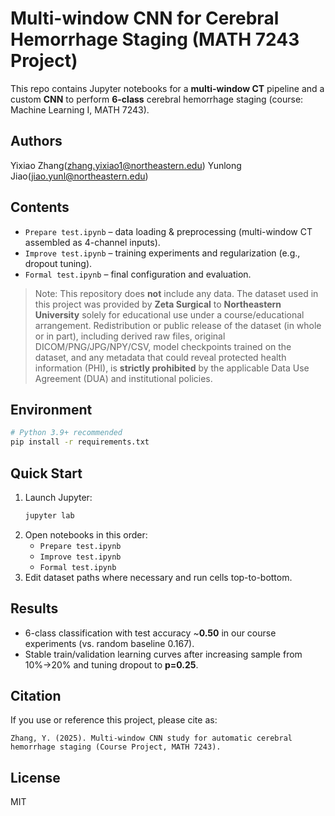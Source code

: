 # Multi-window CNN for Cerebral Hemorrhage Staging (MATH 7243 Project)

This repo contains Jupyter notebooks for a **multi-window CT** pipeline and a custom **CNN** to perform **6-class** cerebral hemorrhage staging (course: Machine Learning I, MATH 7243).

## Authors
Yixiao Zhang(zhang.yixiao1@northeastern.edu)
Yunlong Jiao(jiao.yunl@northeastern.edu)
## Contents
- `Prepare test.ipynb` – data loading & preprocessing (multi-window CT assembled as 4-channel inputs).
- `Improve test.ipynb` – training experiments and regularization (e.g., dropout tuning).
- `Formal test.ipynb` – final configuration and evaluation.

> Note: This repository does **not** include any data. The dataset used in this project was provided by **Zeta Surgical** to **Northeastern University** solely for educational use under a course/educational arrangement. Redistribution or public release of the dataset (in whole or in part), including derived raw files, original DICOM/PNG/JPG/NPY/CSV, model checkpoints trained on the dataset, and any metadata that could reveal protected health information (PHI), is **strictly prohibited** by the applicable Data Use Agreement (DUA) and institutional policies.

## Environment
```bash
# Python 3.9+ recommended
pip install -r requirements.txt
```

## Quick Start
1. Launch Jupyter:
   ```bash
   jupyter lab
   ```
2. Open notebooks in this order:
   - `Prepare test.ipynb`
   - `Improve test.ipynb`
   - `Formal test.ipynb`
3. Edit dataset paths where necessary and run cells top-to-bottom.

## Results
- 6-class classification with test accuracy ~**0.50** in our course experiments (vs. random baseline 0.167).
- Stable train/validation learning curves after increasing sample from 10%→20% and tuning dropout to **p=0.25**.

## Citation
If you use or reference this project, please cite as:
```
Zhang, Y. (2025). Multi-window CNN study for automatic cerebral hemorrhage staging (Course Project, MATH 7243).
```

## License
MIT
